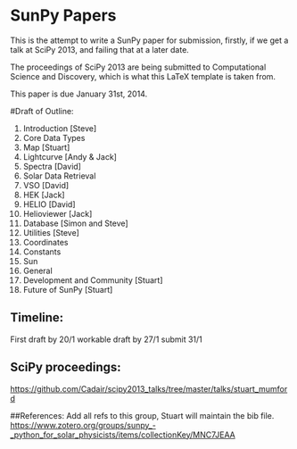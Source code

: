 SunPy Papers
============

This is the attempt to write a SunPy paper for submission, firstly, if we get a
talk at SciPy 2013, and failing that at a later date.

The proceedings of SciPy 2013 are being submitted to Computational Science and
Discovery, which is what this LaTeX template is taken from.

This paper is due January 31st, 2014.

#Draft of Outline:

1. Introduction [Steve]
1. Core Data Types
  1. Map [Stuart]
  2. Lightcurve [Andy & Jack]
  3. Spectra [David]
1. Solar Data Retrieval
  1. VSO [David]
  2. HEK [Jack]
  3. HELIO [David]
  4. Helioviewer [Jack]
  5. Database [Simon and Steve]
1. Utilities [Steve]
  1. Coordinates
  2. Constants
  3. Sun
  4. General
1. Development and Community [Stuart]
1. Future of SunPy [Stuart]

## Timeline:
First draft by 20/1 workable draft by 27/1 submit 31/1

## SciPy proceedings:
https://github.com/Cadair/scipy2013_talks/tree/master/talks/stuart_mumford

##References:
Add all refs to this group, Stuart will maintain the bib file.
https://www.zotero.org/groups/sunpy_-_python_for_solar_physicists/items/collectionKey/MNC7JEAA
